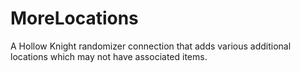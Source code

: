 ﻿# MoreLocations

A Hollow Knight randomizer connection that adds various additional locations which may not have associated items.
